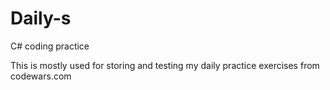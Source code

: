 # Daily-s
C# coding practice 

This is mostly used for storing and testing my daily practice exercises from codewars.com
